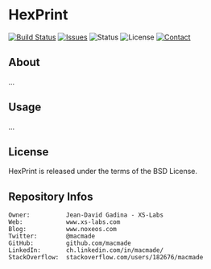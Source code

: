 HexPrint
========

[![Build Status](https://img.shields.io/travis/macmade/HexPrint.svg?branch=master&style=flat)](https://travis-ci.org/macmade/HexPrint)
[![Issues](http://img.shields.io/github/issues/macmade/HexPrint.svg?style=flat)](https://github.com/macmade/HexPrint/issues)
![Status](https://img.shields.io/badge/status-active-brightgreen.svg?style=flat)
![License](https://img.shields.io/badge/license-bsd-brightgreen.svg?style=flat)
[![Contact](https://img.shields.io/badge/contact-@macmade-blue.svg?style=flat)](https://twitter.com/macmade)

About
-----

...

Usage
-----

...

License
-------

HexPrint is released under the terms of the BSD License.

Repository Infos
----------------

    Owner:			Jean-David Gadina - XS-Labs
    Web:			www.xs-labs.com
    Blog:			www.noxeos.com
    Twitter:		@macmade
    GitHub:			github.com/macmade
    LinkedIn:		ch.linkedin.com/in/macmade/
    StackOverflow:	stackoverflow.com/users/182676/macmade
